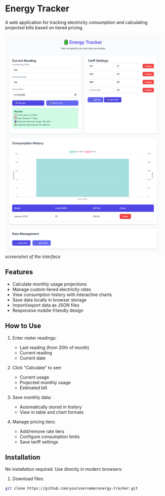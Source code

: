 # Energy Tracker

A web application for tracking electricity consumption and calculating projected bills based on tiered pricing.

![Energy Tracker Screenshot](screenshots/1.png)  
*screenshot of the interface*

## Features

- Calculate monthly usage projections
- Manage custom tiered electricity rates
- View consumption history with interactive charts
- Save data locally in browser storage
- Import/export data as JSON files
- Responsive mobile-friendly design

## How to Use

1. Enter meter readings:
   - Last reading (from 20th of month)
   - Current reading
   - Current date

2. Click "Calculate" to see:
   - Current usage
   - Projected monthly usage
   - Estimated bill

3. Save monthly data:
   - Automatically stored in history
   - View in table and chart formats

4. Manage pricing tiers:
   - Add/remove rate tiers
   - Configure consumption limits
   - Save tariff settings

## Installation

No installation required. Use directly in modern browsers:

1. Download files:
```bash
git clone https://github.com/yourusername/energy-tracker.git